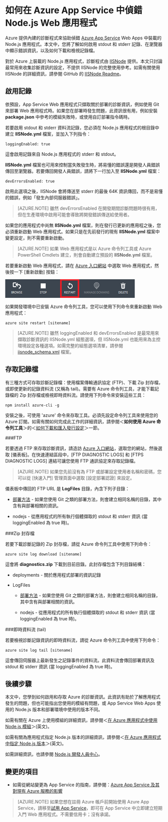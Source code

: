 <properties
	pageTitle="如何在 Azure App Service 中偵錯 Node.js Web 應用程式"
	description="了解如何在 Azure App Service 中偵錯 Node.js Web 應用程式。"
	tags="azure-portal"
	services="app-service\web"
	documentationCenter="nodejs"
	authors="rmcmurray"
	manager="wpickett"
	editor=""/>

<tags
	ms.service="app-service-web"
	ms.workload="web"
	ms.tgt_pltfrm="na"
	ms.devlang="nodejs"
	ms.topic="article"
	ms.date="04/08/2016"
	ms.author="robmcm"/>

# 如何在 Azure App Service 中偵錯 Node.js Web 應用程式

Azure 提供內建的診斷程式來協助偵錯 [Azure App Service](http://go.microsoft.com/fwlink/?LinkId=529714) Web Apps 中裝載的 Node.js 應用程式。本文中，您將了解如何啟用 stdout 和 stderr 記錄、在瀏覽器中顯示錯誤資訊，以及如何下載和檢視記錄檔。

對於 Azure 上裝載的 Node.js 應用程式，診斷程式由 [IISNode] 提供。本文只討論最常用來收集診斷資訊的設定，不提供 IISNode 的完整使用參考。如需有關使用 IISNode 的詳細資訊，請參閱 GitHub 的 [IISNode Readme]。

<a id="enablelogging"></a>
## 啟用記錄

依預設，App Service Web 應用程式只擷取關於部署的診斷資訊，例如使用 Git 來部署 Web 應用程式時。如果您在部署時發生問題，此資訊很有用，例如安裝 **package.json** 中參考的模組失敗時，或使用自訂部署指令碼時。

若要啟用 stdout 和 stderr 資料流記錄，您必須在 Node.js 應用程式的根目錄中建立 **IISNode.yml** 檔案，並加入下列指令：

	loggingEnabled: true

這會啟用記錄來自 Node.js 應用程式的 stderr 和 stdout。

**IISNode.yml** 檔案也可用來控制當失敗發生時，將易懂的錯誤還是開發人員錯誤傳回至瀏覽器。若要傳回開發人員錯誤，請將下一行加入至 **IISNode.yml** 檔案：

	devErrorsEnabled: true

啟用此選項之後，IISNode 會將傳送至 stderr 的最後 64K 資訊傳回，而不是易懂的錯誤，例如「發生內部伺服器錯誤」。

> [AZURE.NOTE] 雖然 devErrorsEnabled 在開發期間診斷問題時很有用，但在生產環境中啟用可能會導致將開發錯誤傳送給使用者。

如果您的應用程式中尚無 **IISNode.yml** 檔案，則在發行已更新的應用程之後，您必須重新啟動 Web 應用程式。如果只是在先前發行的現有 **IISNode.yml** 檔案中變更設定，則不需要重新啟動。

> [AZURE.NOTE] 如果 Web 應用程式是以 Azure 命令列工具或 Azure PowerShell Cmdlets 建立，則會自動建立預設的 **IISNode.yml** 檔案。

若要重新啟動 Web 應用程式，請在 [Azure 入口網站](https://portal.azure.com) 中選取 Web 應用程式，然後按一下 [重新啟動] 按鈕：

![restart button][restart-button]

如果開發環境中已安裝 Azure 命令列工具，您可以使用下列命令來重新啟動 Web 應用程式：

	azure site restart [sitename]

> [AZURE.NOTE] 雖然 loggingEnabled 和 devErrorsEnabled 是最常用來擷取診斷資訊的 IISNode.yml 組態選項，但 IISNode.yml 也能用來為主控環境設定各種選項。如需完整的組態選項清單，請參閱 [iisnode\_schema.xml](https://github.com/tjanczuk/iisnode/blob/master/src/config/iisnode_schema.xml) 檔案。

<a id="viewlogs"></a>
## 存取記錄檔

有三種方式可存取診斷記錄檔：使用檔案傳輸通訊協定 (FTP)、下載 Zip 封存檔，或即使更新的記錄資料流 (又稱為 tail)。需要有 Azure 命令列工具，才能下載記錄檔的 Zip 封存檔或檢視即時資料流。請使用下列命令來安裝這些工具：

	npm install azure-cli -g

安裝之後，可使用 'azure' 命令來存取工具。必須先設定命令列工具來使用您的 Azure 訂閱。如需有關如何完成此工作的詳細資訊，請參閱＜**如何使用 Azure 命令列工具**＞的＜[如何下載和匯入發行設定](../xplat-cli-connect.md)＞一節。

###FTP

若要透過 FTP 來存取診斷資訊，請造訪 [Azure 入口網站](https://portal.azure.com)，選取您的網站，然後選取 [儀表板]。在快速連結區段中，[FTP DIAGNOSTIC LOGS] 和 [FTPS DIAGNOSTIC LOGS] 連結可讓您使用 FTP 通訊協定來存取記錄檔。

> [AZURE.NOTE] 如果您先前沒有為 FTP 或部署設定使用者名稱和密碼，您可以從 [快速入門] 管理頁面中選取 [設定部署認證] 來設定。

儀表板中傳回的 FTP URL 是 **LogFiles** 目錄，內含下列子目錄：

* [部署方法](web-sites-deploy.md) - 如果您使用 Git 之類的部署方法，則會建立相同名稱的目錄，其中含有與部署相關的資訊。

* nodejs - 從應用程式的所有執行個體擷取的 stdout 和 stderr 資訊 (當 loggingEnabled 為 true 時)。

###Zip 封存檔

若要下載診斷記錄的 Zip 封存檔，請從 Azure 命令列工具中使用下列命令：

	azure site log download [sitename]

這會將 **diagnostics.zip** 下載到目前目錄。此封存檔包含下列目錄結構：

* deployments - 關於應用程式部署的資訊記錄

* LogFiles

	* [部署方法](web-sites-deploy.md) - 如果您使用 Git 之類的部署方法，則會建立相同名稱的目錄，其中含有與部署相關的資訊。

	* nodejs - 從應用程式的所有執行個體擷取的 stdout 和 stderr 資訊 (當 loggingEnabled 為 true 時)。

###即時資料流 (tail)

若要檢視診斷記錄資訊的即時資料流，請從 Azure 命令列工具中使用下列命令：

	azure site log tail [sitename]

這會傳回伺服器上最新發生之記錄事件的資料流。此資料流會傳回部署資訊及 stdout 和 stderr 資訊 (當 loggingEnabled 為 true 時)。

<a id="nextsteps"></a>
## 後續步驟

本文中，您學到如何啟用和存取 Azure 的診斷資訊。此資訊有助於了解應用程式發生的問題，但也可能指出您使用的模組有問題，或 App Service Web Apps 使用的 Node.js 版本和部署環境中使用的版本不同。

如需有關在 Azure 上使用模組的詳細資訊，請參閱＜[在 Azure 應用程式中使用 Node.js 模組](../nodejs-use-node-modules-azure-apps.md)＞(英文)。

如需有關為應用程式指定 Node.js 版本的詳細資訊，請參閱＜[在 Azure 應用程式中指定 Node.js 版本]＞(英文)。

如需詳細資訊，也請參閱 [Node.js 開發人員中心](/develop/nodejs/)。

## 變更的項目
* 如需從網站變更為 App Service 的指南，請參閱：[Azure App Service 及其對現有 Azure 服務的影響](http://go.microsoft.com/fwlink/?LinkId=529714)

>[AZURE.NOTE] 如果您想在註冊 Azure 帳戶前開始使用 Azure App Service，請移至[試用 App Service](http://go.microsoft.com/fwlink/?LinkId=523751)，即可在 App Service 中立即建立短期入門 Web 應用程式。不需要信用卡；沒有承諾。

[IISNode]: https://github.com/tjanczuk/iisnode
[IISNode Readme]: https://github.com/tjanczuk/iisnode#readme
[How to Use The Azure Command-Line Interface]: ../xplat-cli-install.md
[Using Node.js Modules with Azure Applications]: ../nodejs-use-node-modules-azure-apps.md
[在 Azure 應用程式中指定 Node.js 版本]: ../nodejs-specify-node-version-azure-apps.md

[restart-button]: ./media/web-sites-nodejs-debug/restartbutton.png
 

<!---HONumber=AcomDC_0504_2016-->